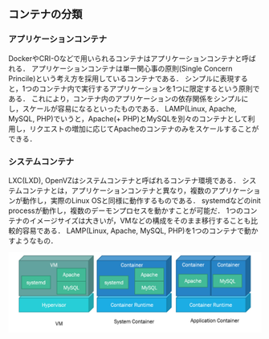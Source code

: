 ## コンテナの分類

### アプリケーションコンテナ

DockerやCRI-Oなどで用いられるコンテナはアプリケーションコンテナと呼ばれる．
アプリケーションコンテナは単一関心事の原則(Single Concern Princile)という考え方を採用しているコンテナである．
シンプルに表現すると，1つのコンテナ内で実行するアプリケーションを1つに限定するという原則である．
これにより，コンテナ内のアプリケーションの依存関係をシンプルにし，スケールが容易になるといったものである．
LAMP(Linux, Apache, MySQL, PHP)でいうと，Apache(+ PHP)とMySQLを別々のコンテナとして利用し，リクエストの増加に応じてApacheのコンテナのみをスケールすることができる．

### システムコンテナ

LXC(LXD), OpenVZはシステムコンテナと呼ばれるコンテナ環境である．
システムコンテナとは，アプリケーションコンテナと異なり，複数のアプリケーションが動作し，実際のLinux OSと同様に動作するものである．
systemdなどのinit processが動作し，複数のデーモンプロセスを動かすことが可能だ．
1つのコンテナのイメージサイズは大きいが，VMなどの構成をそのまま移行することも比較的容易である．
LAMP(Linux, Apache, MySQL, PHP)を1つのコンテナで動かすようなもの．

![container-kind](./img/container-kind.png)


